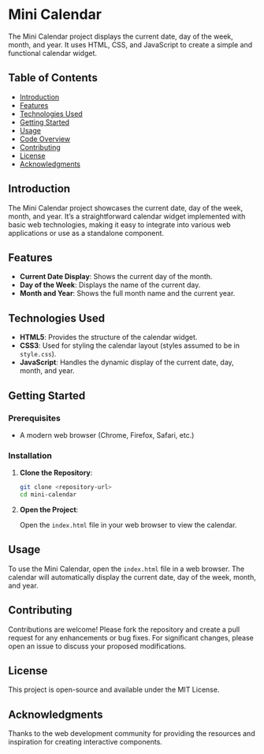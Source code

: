 # Mini Calendar

The Mini Calendar project displays the current date, day of the week, month, and year. It uses HTML, CSS, and JavaScript to create a simple and functional calendar widget.

## Table of Contents

- [Introduction](#introduction)
- [Features](#features)
- [Technologies Used](#technologies-used)
- [Getting Started](#getting-started)
- [Usage](#usage)
- [Code Overview](#code-overview)
- [Contributing](#contributing)
- [License](#license)
- [Acknowledgments](#acknowledgments)

## Introduction

The Mini Calendar project showcases the current date, day of the week, month, and year. It’s a straightforward calendar widget implemented with basic web technologies, making it easy to integrate into various web applications or use as a standalone component.

## Features

- **Current Date Display**: Shows the current day of the month.
- **Day of the Week**: Displays the name of the current day.
- **Month and Year**: Shows the full month name and the current year.

## Technologies Used

- **HTML5**: Provides the structure of the calendar widget.
- **CSS3**: Used for styling the calendar layout (styles assumed to be in `style.css`).
- **JavaScript**: Handles the dynamic display of the current date, day, month, and year.

## Getting Started

### Prerequisites

- A modern web browser (Chrome, Firefox, Safari, etc.)

### Installation

1. **Clone the Repository**:

   ```bash
   git clone <repository-url>
   cd mini-calendar
   ```

2. **Open the Project**:

   Open the `index.html` file in your web browser to view the calendar.

## Usage

To use the Mini Calendar, open the `index.html` file in a web browser. The calendar will automatically display the current date, day of the week, month, and year.

## Contributing

Contributions are welcome! Please fork the repository and create a pull request for any enhancements or bug fixes. For significant changes, please open an issue to discuss your proposed modifications.

## License

This project is open-source and available under the MIT License.

## Acknowledgments

Thanks to the web development community for providing the resources and inspiration for creating interactive components.
